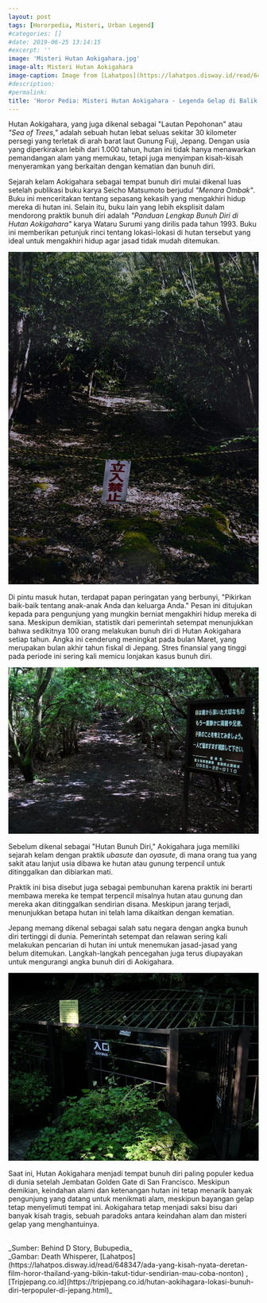 ```yaml
---
layout: post
tags: [Hororpedia, Misteri, Urban Legend]
#categories: []
#date: 2019-06-25 13:14:15
#excerpt: ''
image: 'Misteri Hutan Aokigahara.jpg'
image-alt: Misteri Hutan Aokigahara
image-caption: Image from [Lahatpos](https://lahatpos.disway.id/read/648347/ada-yang-kisah-nyata-deretan-film-horor-thailand-yang-bikin-takut-tidur-sendirian-mau-coba-nonton)
#description:
#permalink:
title: 'Horor Pedia: Misteri Hutan Aokigahara - Legenda Gelap di Balik Keindahan Alam'
---
```




Hutan Aokigahara, yang juga dikenal sebagai "Lautan Pepohonan" atau _"Sea of Trees,"_ adalah sebuah hutan lebat seluas sekitar 30 kilometer persegi yang terletak di arah barat laut Gunung Fuji, Jepang. Dengan usia yang diperkirakan lebih dari 1.000 tahun, hutan ini tidak hanya menawarkan pemandangan alam yang memukau, tetapi juga menyimpan kisah-kisah menyeramkan yang berkaitan dengan kematian dan bunuh diri.

Sejarah kelam Aokigahara sebagai tempat bunuh diri mulai dikenal luas setelah publikasi buku karya Seicho Matsumoto berjudul *"Menara Ombak"*. Buku ini menceritakan tentang sepasang kekasih yang mengakhiri hidup mereka di hutan ini. Selain itu, buku lain yang lebih eksplisit dalam mendorong praktik bunuh diri adalah *"Panduan Lengkap Bunuh Diri di Hutan Aokigahara"* karya Wataru Surumi yang dirilis pada tahun 1993. Buku ini memberikan petunjuk rinci tentang lokasi-lokasi di hutan tersebut yang ideal untuk mengakhiri hidup agar jasad tidak mudah ditemukan.

![Tanda Peringatan di Hutan Aokigahara](/assets/img/content/Tanda-Peringatan-di-Hutan-Aokigahara.jpg)

Di pintu masuk hutan, terdapat papan peringatan yang berbunyi, "Pikirkan baik-baik tentang anak-anak Anda dan keluarga Anda." Pesan ini ditujukan kepada para pengunjung yang mungkin berniat mengakhiri hidup mereka di sana. Meskipun demikian, statistik dari pemerintah setempat menunjukkan bahwa sedikitnya 100 orang melakukan bunuh diri di Hutan Aokigahara setiap tahun. Angka ini cenderung meningkat pada bulan Maret, yang merupakan bulan akhir tahun fiskal di Jepang. Stres finansial yang tinggi pada periode ini sering kali memicu lonjakan kasus bunuh diri.

![Jalur Aokigahara](/assets/img/content/Jalur-Aokigahara.jpg)

Sebelum dikenal sebagai "Hutan Bunuh Diri," Aokigahara juga memiliki sejarah kelam dengan praktik *ubasute* dan *oyasute*, di mana orang tua yang sakit atau lanjut usia dibawa ke hutan atau gunung terpencil untuk ditinggalkan dan dibiarkan mati.

 Praktik ini bisa disebut juga sebagai pembunuhan karena praktik ini berarti membawa mereka  ke tempat terpencil misalnya hutan atau gunung dan mereka akan ditinggalkan sendirian disana. Meskipun jarang terjadi, menunjukkan betapa hutan ini telah lama dikaitkan dengan kematian.

Jepang memang dikenal sebagai salah satu negara dengan angka bunuh diri tertinggi di dunia. Pemerintah setempat dan relawan sering kali melakukan pencarian di hutan ini untuk menemukan jasad-jasad yang belum ditemukan. Langkah-langkah pencegahan juga terus diupayakan untuk mengurangi angka bunuh diri di Aokigahara.

![Pintu Masuk Gua Aokigahara](/assets/img/content/Pintu-Masuk-Gua-Aokigahara.jpg)

Saat ini, Hutan Aokigahara menjadi tempat bunuh diri paling populer kedua di dunia setelah Jembatan Golden Gate di San Francisco. Meskipun demikian, keindahan alami dan ketenangan hutan ini tetap menarik banyak pengunjung yang datang untuk menikmati alam, meskipun bayangan gelap tetap menyelimuti tempat ini. Aokigahara tetap menjadi saksi bisu dari banyak kisah tragis, sebuah paradoks antara keindahan alam dan misteri gelap yang menghantuinya.



<br>
_Sumber: Behind D Story, Bubupedia_ <br>
_Gambar: Death Whisperer, [Lahatpos](https://lahatpos.disway.id/read/648347/ada-yang-kisah-nyata-deretan-film-horor-thailand-yang-bikin-takut-tidur-sendirian-mau-coba-nonton) , [Tripjepang.co.id](https://tripjepang.co.id/hutan-aokihagara-lokasi-bunuh-diri-terpopuler-di-jepang.html)_
